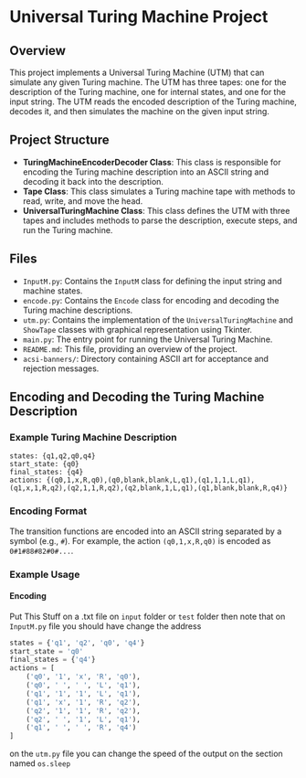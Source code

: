 # Universal Turing Machine Project

## Overview

This project implements a Universal Turing Machine (UTM) that can simulate any given Turing machine. The UTM has three tapes: one for the description of the Turing machine, one for internal states, and one for the input string. The UTM reads the encoded description of the Turing machine, decodes it, and then simulates the machine on the given input string.

## Project Structure

- **TuringMachineEncoderDecoder Class**: This class is responsible for encoding the Turing machine description into an ASCII string and decoding it back into the description.
- **Tape Class**: This class simulates a Turing machine tape with methods to read, write, and move the head.
- **UniversalTuringMachine Class**: This class defines the UTM with three tapes and includes methods to parse the description, execute steps, and run the Turing machine.

## Files

- `InputM.py`: Contains the `InputM` class for defining the input string and machine states.
- `encode.py`: Contains the `Encode` class for encoding and decoding the Turing machine descriptions.
- `utm.py`: Contains the implementation of the `UniversalTuringMachine` and `ShowTape` classes with graphical representation using Tkinter.
- `main.py`: The entry point for running the Universal Turing Machine.
- `README.md`: This file, providing an overview of the project.
- `acsi-banners/`: Directory containing ASCII art for acceptance and rejection messages.

## Encoding and Decoding the Turing Machine Description

### Example Turing Machine Description

```plaintext
states: {q1,q2,q0,q4}
start_state: {q0}
final_states: {q4}
actions: {(q0,1,x,R,q0),(q0,blank,blank,L,q1),(q1,1,1,L,q1),(q1,x,1,R,q2),(q2,1,1,R,q2),(q2,blank,1,L,q1),(q1,blank,blank,R,q4)}
```
### Encoding Format

The transition functions are encoded into an ASCII string separated by a symbol (e.g., `#`). For example, the action `(q0,1,x,R,q0)` is encoded as `0#1#88#82#0#...`.

### Example Usage

#### Encoding
Put This Stuff on a .txt file on `input` folder or `test` folder then note that on `InputM.py` file you should have change the address 
```python
states = {'q1', 'q2', 'q0', 'q4'}
start_state = 'q0'
final_states = {'q4'}
actions = [
    ('q0', '1', 'x', 'R', 'q0'),
    ('q0', ' ', ' ', 'L', 'q1'),
    ('q1', '1', '1', 'L', 'q1'),
    ('q1', 'x', '1', 'R', 'q2'),
    ('q2', '1', '1', 'R', 'q2'),
    ('q2', ' ', '1', 'L', 'q1'),
    ('q1', ' ', ' ', 'R', 'q4')
]
```
on the `utm.py` file you can change the speed of the output on the section named `os.sleep`

